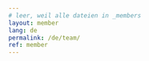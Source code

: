 ```yaml
---
# leer, weil alle dateien in _members
layout: member
lang: de
permalink: /de/team/
ref: member
---
```

